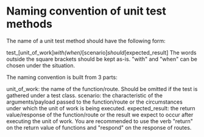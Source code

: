 # Naming convention of unit test methods

The name of a unit test method should have the following form:

test_[unit_of_work]_with(when)_[scenario]_should_[expected_result]
The words outside the square brackets should be kept as-is. "with" and "when" can be chosen under the situation.

The naming convention is built from 3 parts:

unit_of_work: the name of the function/route. Should be omitted if the test is gathered under a test class.
scenario: the characteristic of the arguments/payload passed to the function/route or the circumstances under which the unit of work is being executed.
expected_result: the return value/response of the function/route or the result we expect to occur after executing the unit of work. You are recommended to use the verb "return" on the return value of functions and "respond" on the response of routes.
